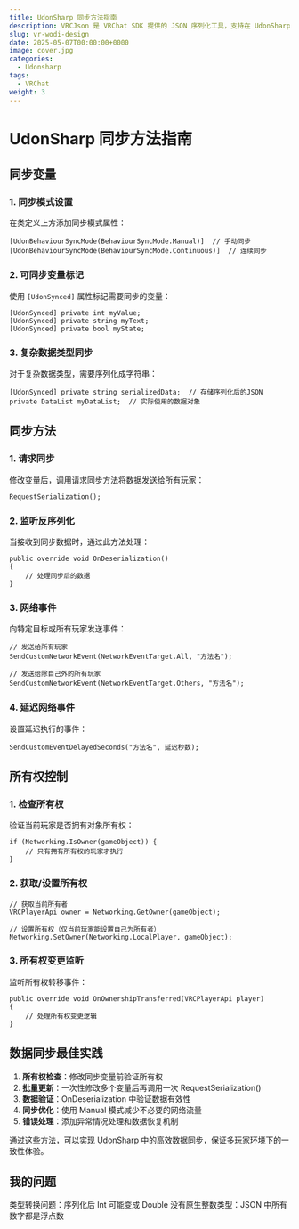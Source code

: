 ```yaml
---
title: UdonSharp 同步方法指南
description: VRCJson 是 VRChat SDK 提供的 JSON 序列化工具，支持在 UdonSharp 中进行数据序列化和反序列化。
slug: vr-wodi-design
date: 2025-05-07T00:00:00+0000
image: cover.jpg
categories:
  - Udonsharp
tags:
  - VRChat
weight: 3
---
```


# UdonSharp 同步方法指南

## 同步变量

### 1. 同步模式设置
在类定义上方添加同步模式属性：
```
[UdonBehaviourSyncMode(BehaviourSyncMode.Manual)]  // 手动同步
[UdonBehaviourSyncMode(BehaviourSyncMode.Continuous)]  // 连续同步
```

### 2. 可同步变量标记
使用 `[UdonSynced]` 属性标记需要同步的变量：
```
[UdonSynced] private int myValue;
[UdonSynced] private string myText;
[UdonSynced] private bool myState;
```

### 3. 复杂数据类型同步
对于复杂数据类型，需要序列化成字符串：
```
[UdonSynced] private string serializedData;  // 存储序列化后的JSON
private DataList myDataList;  // 实际使用的数据对象
```

## 同步方法

### 1. 请求同步
修改变量后，调用请求同步方法将数据发送给所有玩家：
```
RequestSerialization();
```

### 2. 监听反序列化
当接收到同步数据时，通过此方法处理：
```
public override void OnDeserialization()
{
    // 处理同步后的数据
}
```

### 3. 网络事件
向特定目标或所有玩家发送事件：
```
// 发送给所有玩家
SendCustomNetworkEvent(NetworkEventTarget.All, "方法名");

// 发送给除自己外的所有玩家
SendCustomNetworkEvent(NetworkEventTarget.Others, "方法名");
```

### 4. 延迟网络事件
设置延迟执行的事件：
```
SendCustomEventDelayedSeconds("方法名", 延迟秒数);
```

## 所有权控制

### 1. 检查所有权
验证当前玩家是否拥有对象所有权：
```
if (Networking.IsOwner(gameObject)) {
    // 只有拥有所有权的玩家才执行
}
```

### 2. 获取/设置所有权
```
// 获取当前所有者
VRCPlayerApi owner = Networking.GetOwner(gameObject);

// 设置所有权（仅当前玩家能设置自己为所有者）
Networking.SetOwner(Networking.LocalPlayer, gameObject);
```

### 3. 所有权变更监听
监听所有权转移事件：
```
public override void OnOwnershipTransferred(VRCPlayerApi player)
{
    // 处理所有权变更逻辑
}
```

## 数据同步最佳实践

1. **所有权检查**：修改同步变量前验证所有权
2. **批量更新**：一次性修改多个变量后再调用一次 RequestSerialization()
3. **数据验证**：OnDeserialization 中验证数据有效性
4. **同步优化**：使用 Manual 模式减少不必要的网络流量
5. **错误处理**：添加异常情况处理和数据恢复机制

通过这些方法，可以实现 UdonSharp 中的高效数据同步，保证多玩家环境下的一致性体验。



## 我的问题

类型转换问题：序列化后 Int 可能变成 Double
没有原生整数类型：JSON 中所有数字都是浮点数